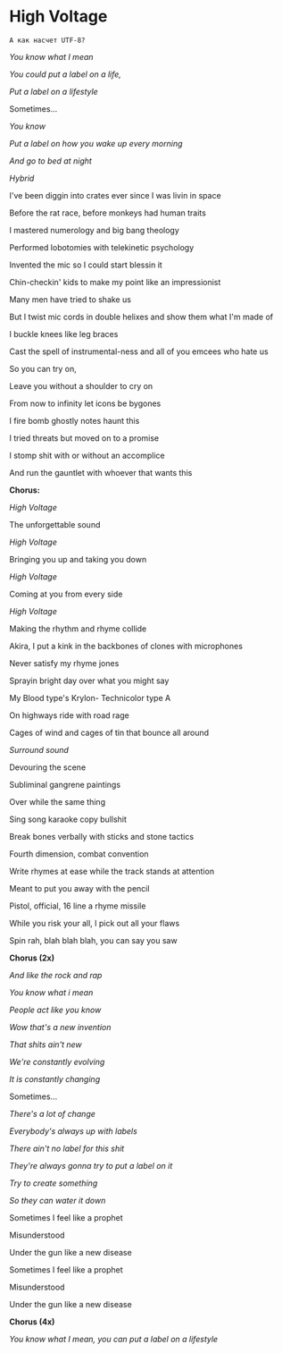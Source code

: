 ﻿High Voltage
============

`А как насчет UTF-8?`

<i>

You know what I mean 

You could put a label on a life, 

Put a label on a lifestyle 

</i>

Sometimes...

<i>

You know 

Put a label on how you wake up every morning 

And go to bed at night 

</i>

*Hybrid*



I've been diggin into crates ever since I was livin in space 

Before the rat race, before monkeys had human traits 

I mastered numerology and big bang theology 

Performed lobotomies with telekinetic psychology 

Invented the mic so I could start blessin it 

Chin-checkin' kids to make my point like an impressionist 

Many men have tried to shake us 

But I twist mic cords in double helixes and show them what I'm made of 

I buckle knees like leg braces 

Cast the spell of instrumental-ness and all of you emcees who hate us 

So you can try on, 

Leave you without a shoulder to cry on 

From now to infinity let icons be bygones 

I fire bomb ghostly notes haunt this 

I tried threats but moved on to a promise 

I stomp shit with or without an accomplice 

And run the gauntlet with whoever that wants this 



**Chorus:** 



*High Voltage*

The unforgettable sound

*High Voltage*

Bringing you up and taking you down 

*High Voltage*

Coming at you from every side 

*High Voltage*

Making the rhythm and rhyme collide 



Akira, I put a kink in the backbones of clones with microphones 

Never satisfy my rhyme jones 

Sprayin bright day over what you might say 

My Blood type's Krylon- Technicolor type A 

On highways ride with road rage 

Cages of wind and cages of tin that bounce all around 

*Surround sound*

Devouring the scene 

Subliminal gangrene paintings 

Over while the same thing

Sing song karaoke copy bullshit 

Break bones verbally with sticks and stone tactics 

Fourth dimension, combat convention 

Write rhymes at ease while the track stands at attention 

Meant to put you away with the pencil 

Pistol, official, 16 line a rhyme missile 

While you risk your all, I pick out all your flaws 

Spin rah, blah blah blah, you can say you saw 



**Chorus (2x)**



<i>

And like the rock and rap 

You know what i mean 

People act like you know 

Wow that's a new invention 

That shits ain't new 

We're constantly evolving 

It is constantly changing 

</i>

Sometimes...  

<i>

There's a lot of change 

Everybody's always up with labels 

There ain't no label for this shit 

They're always gonna try to put a label on it 

Try to create something 

So they can water it down 

</i>



Sometimes I feel like a prophet 

Misunderstood 

Under the gun like a new disease 

Sometimes I feel like a prophet 

Misunderstood 

Under the gun like a new disease 



**Chorus (4x)**



<i>You know what I mean, you can put a label on a lifestyle</i>